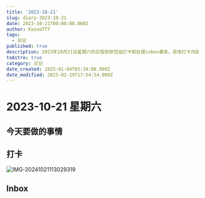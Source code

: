 ```yaml
---
title: '2023-10-21'
slug: diary-2023-10-21
date: 2023-10-21T00:00:00.000Z
author: KazooTTT
tags:
  - 日记
published: true
description: 2023年10月21日星期六的日程安排包括打卡和处理inbox事务。具体打卡内容通过一张图片展示，而inbox的具体内容未详细说明。
toAstro: true
category: 日记
date_created: 2025-01-04T03:34:08.000Z
date_modified: 2025-02-19T17:54:54.000Z
---
```


# 2023-10-21 星期六

<!-- start of weread -->
<!-- end of weread -->

## 今天要做的事情

## 打卡

![IMG-20241021113029319](<https://pictures.kazoottt.top/2024/11/20241125-2c8dfa24dd6c560da504635981725bb0.png>)

## Inbox
